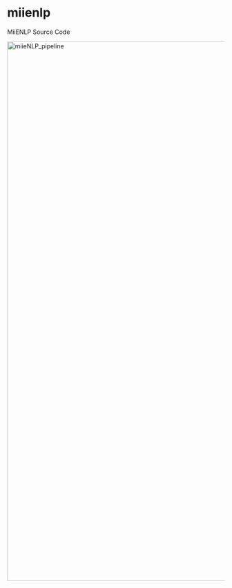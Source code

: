 # miienlp
MiiENLP Source Code

<img width="1249" alt="miieNLP_pipeline" src="https://user-images.githubusercontent.com/61833458/207733649-07bdd3f7-e04b-409a-bfbf-8110c5a90db4.png">
